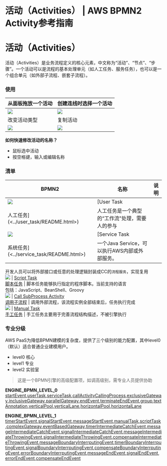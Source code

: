 # 活动（Activities） | AWS BPMN2 Activity参考指南

# 活动（Activities）

活动（Activities）是业务流程定义的核心元素，中文称为“活动”、“节点”、“步骤”。一个活动可以是流程的基本处理单元（如人工任务、服务任务），也可以是一个组合单元（如外部子流程、嵌套子流程）。

### 使用

从面板拖放一个活动 | 创建连线时选择一个活动  
---|---  
![](https://docs.awspaas.com/reference-guide/aws-paas-process-activity-reference-guide/activities/10.png) | ![](https://docs.awspaas.com/reference-guide/aws-paas-process-activity-reference-guide/activities/11.png)  
改变活动类型 | 复制活动  
![](https://docs.awspaas.com/reference-guide/aws-paas-process-activity-reference-guide/activities/12.png) | ![](https://docs.awspaas.com/reference-guide/aws-paas-process-activity-reference-guide/activities/13.png)  
  
**如何快速修改活动的名称？**

  * 鼠标选中活动
  * 按空格键，输入或编辑名称

### 清单

BPMN2 | 名称 | 说明  
---|---|---  
![](https://docs.awspaas.com/reference-guide/aws-paas-process-activity-reference-guide/activities/1.png) | [User Task  
人工任务](<../user_task/README.html>) | 人工任务是一个典型的“工作流”处理，需要人的参与  
![](https://docs.awspaas.com/reference-guide/aws-paas-process-activity-reference-guide/activities/2.png) | [Service Task  
系统任务](<../service_task/README.html>) | 一个Java Service，可以执行AWS内部或外部服务。  
开发人员可以将外部接口或任意的处理逻辑封装成CC的`流程服务`，实现复用  
![](https://docs.awspaas.com/reference-guide/aws-paas-process-activity-reference-guide/activities/3.png) | [Script Task  
脚本任务](<../script_task/README.html>) | 脚本任务能够执行指定的程序脚本。当前支持的语言  
包括：JavaScript、BeanShell、Groovy  
![](https://docs.awspaas.com/reference-guide/aws-paas-process-activity-reference-guide/activities/8.png) | [Call SubProcess Activity  
调用子流程](<../call_activity/README.html>) | 调用外部流程，该流程实例全部结束后，任务执行完成  
![](https://docs.awspaas.com/reference-guide/aws-paas-process-activity-reference-guide/activities/7.png) | [Manual Task  
手工任务](<../manual_task/README.html>) | 手工任务主要用于完善流程结构描述，不被引擎执行  
  
### 专业分级

AWS PaaS为降低BPMN建模的复杂度，提供了三个级别的能力配置，其中level0（默认）适合普通企业建模用户。

  * level0 核心
  * level1 专业
  * level2 实验室

> 这是一个BPMN引擎的高级配置项，如调高级别，需专业人员提供协助

**ENGINE_BPMN_LEVEL_0** [startEvent](<https://docs.awspaas.com/reference-guide/aws-paas-process-event-reference-guide/startevents/none_start_event.html>),[userTask](<../user_task/README.html>),[serviceTask](<../service_task/README.html>),[callActivityCallingProcess](<../call_activity/README.html>),[exclusiveGateway](<https://docs.awspaas.com/reference-guide/aws-paas-process-gateway-reference-guide/exclusive_gateway/README.html>),[inclusiveGateway](<https://docs.awspaas.com/reference-guide/aws-paas-process-gateway-reference-guide/inclusive_gateway/README.html>),[parallelGateway](<https://docs.awspaas.com/reference-guide/aws-paas-process-gateway-reference-guide/parallel_gateway/README.html>),[endEvent](<https://docs.awspaas.com/reference-guide/aws-paas-process-event-reference-guide/endevents/end_event.html>),[terminateEndEvent](<https://docs.awspaas.com/reference-guide/aws-paas-process-event-reference-guide/endevents/terminate_end_event.html>),[group](<https://docs.awspaas.com/reference-guide/aws-paas-process-reference-guide/process_structure/other.html>),[textAnnotation](<https://docs.awspaas.com/reference-guide/aws-paas-process-reference-guide/process_structure/other.html>),[verticalPool](<https://docs.awspaas.com/reference-guide/aws-paas-process-reference-guide/process_structure/other.html>),[verticalLane](<https://docs.awspaas.com/reference-guide/aws-paas-process-reference-guide/process_structure/other.html>),[horizontalPool](<https://docs.awspaas.com/reference-guide/aws-paas-process-reference-guide/process_structure/other.html>),[horizontalLane](<https://docs.awspaas.com/reference-guide/aws-paas-process-reference-guide/process_structure/other.html>)

**ENGINE_BPMN_LEVEL_1** [timerStartEvent](<https://docs.awspaas.com/reference-guide/aws-paas-process-event-reference-guide/startevents/timer_start_event.html>),[signalStartEvent](<https://docs.awspaas.com/reference-guide/aws-paas-process-event-reference-guide/startevents/signal_start_event.html>),[messageStartEvent](<https://docs.awspaas.com/reference-guide/aws-paas-process-event-reference-guide/startevents/message_start_event.html>),[manualTask](<../manual_task/README.html>),[scriptTask](<../script_task/README.html>),[complexGateway](<https://docs.awspaas.com/reference-guide/aws-paas-process-gateway-reference-guide/complex_gateway/README.html>),[eventBasedGateway](<https://docs.awspaas.com/reference-guide/aws-paas-process-gateway-reference-guide/event-based_gateway/README.html>),[timerIntermediateCatchEvent](<https://docs.awspaas.com/reference-guide/aws-paas-process-event-reference-guide/intermediateevents/timer_intermediate_catch_event.html>),[messageIntermediateCatchEvent](<https://docs.awspaas.com/reference-guide/aws-paas-process-event-reference-guide/intermediateevents/message_intermediate_catch_event.html>),[signalIntermediateCatchEvent](<https://docs.awspaas.com/reference-guide/aws-paas-process-event-reference-guide/intermediateevents/signal_intermediate_catch_event.html>),[messageIntermediateThrowingEvent](<https://docs.awspaas.com/reference-guide/aws-paas-process-event-reference-guide/intermediateevents/message_intermediate_throwing_event.html>),[signalIntermediateThrowingEvent](<https://docs.awspaas.com/reference-guide/aws-paas-process-event-reference-guide/intermediateevents/signal_intermediate_throwing_event.html>),[compensateIntermediateThrowingEvent](<https://docs.awspaas.com/reference-guide/aws-paas-process-event-reference-guide/intermediateevents/compensate_intermediate_throwing_event.html>),[messageBoundaryInterrputingEvent](<https://docs.awspaas.com/reference-guide/aws-paas-process-event-reference-guide/boundaryevents/message_boundary_interrputing_event.html>),[timerBoundaryInterrputingEvent](<https://docs.awspaas.com/reference-guide/aws-paas-process-event-reference-guide/boundaryevents/timer_boundary_interrputing_event.html>),[signalBoundaryInterrputingEvent](<https://docs.awspaas.com/reference-guide/aws-paas-process-event-reference-guide/boundaryevents/signal_boundary_interrputing_event.html>),[compensateBoundaryInterrputingEvent](<https://docs.awspaas.com/reference-guide/aws-paas-process-event-reference-guide/boundaryevents/compensate_boundary_interrputing_event.html>),[errorBoundaryInterrputingEvent](<https://docs.awspaas.com/reference-guide/aws-paas-process-event-reference-guide/boundaryevents/error_boundary_interrputing_event.html>),[messageEndEvent](<https://docs.awspaas.com/reference-guide/aws-paas-process-event-reference-guide/endevents/message_end_event.html>),[signalEndEvent](<https://docs.awspaas.com/reference-guide/aws-paas-process-event-reference-guide/endevents/signal_end_event.html>),[errorEndEvent](<https://docs.awspaas.com/reference-guide/aws-paas-process-event-reference-guide/endevents/error_end_event.html>),[compensateEndEvent](<https://docs.awspaas.com/reference-guide/aws-paas-process-event-reference-guide/endevents/compensate_end_event.html>)